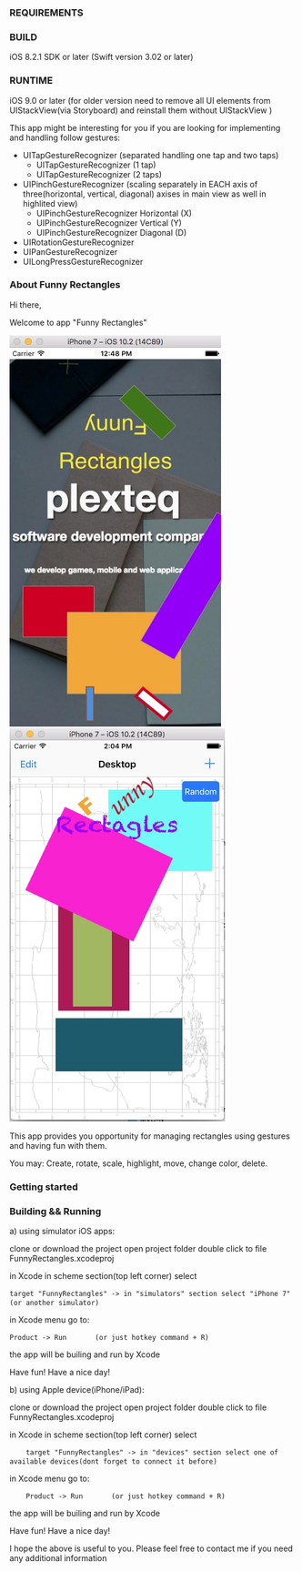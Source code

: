 

### REQUIREMENTS ###


### BUILD ###
iOS 8.2.1 SDK or later
(Swift version 3.02 or later)

### RUNTIME ###
iOS 9.0 or later 
(for older version need to remove all UI elements from UIStackView(via Storyboard) and reinstall them without UIStackView )

This app might be interesting for you if you are looking for implementing and handling follow gestures:

* UITapGestureRecognizer   (separated handling one tap and two taps)
    * UITapGestureRecognizer (1 tap)
    * UITapGestureRecognizer (2 taps)
* UIPinchGestureRecognizer (scaling separately in EACH axis of three(horizontal, vertical, diagonal) axises in main view as well in highlited view)
    * UIPinchGestureRecognizer Horizontal (X)
    * UIPinchGestureRecognizer Vertical   (Y)
    * UIPinchGestureRecognizer Diagonal   (D)
* UIRotationGestureRecognizer
* UIPanGestureRecognizer
* UILongPressGestureRecognizer


### About Funny Rectangles ###

Hi there,

Welcome to app "Funny Rectangles"

![screenshot](https://github.com/PROudoxa/git-first/blob/master/screenshotLogo.jpg)
![screenshot](https://github.com/PROudoxa/git-first/blob/master/screenshot.jpg)

This app provides you opportunity for managing rectangles using gestures and having fun with them.

You may:
Create, rotate, scale, highlight, move, change color, delete.


### Getting started ###

### Building && Running ###

a) using simulator iOS apps:

clone or download the project
open project folder
double click to file FunnyRectangles.xcodeproj

in Xcode in scheme section(top left corner) select

    target "FunnyRectangles" -> in "simulators" section select "iPhone 7"(or another simulator)

in Xcode menu go to:

    Product -> Run       (or just hotkey command + R)

the app will be builing and run by Xcode

Have fun!
Have a nice day!


b) using Apple device(iPhone/iPad):

clone or download the project
open project folder
double click to file FunnyRectangles.xcodeproj

in Xcode in scheme section(top left corner) select

        target "FunnyRectangles" -> in "devices" section select one of available devices(dont forget to connect it before)

in Xcode menu go to:

        Product -> Run       (or just hotkey command + R)

the app will be builing and run by Xcode

Have fun!
Have a nice day!


I hope the above is useful to you.
Please feel free to contact me if you need any additional information
